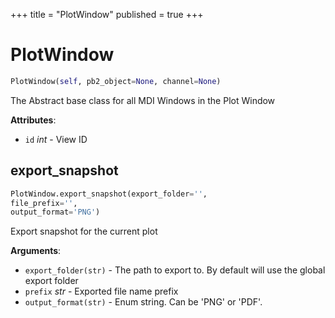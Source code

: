 +++
title = "PlotWindow"
published = true
+++


# PlotWindow
```python
PlotWindow(self, pb2_object=None, channel=None)
```

The Abstract base class for all MDI Windows in the Plot Window

**Attributes**:

- `id` _int_ - View ID
  

## export_snapshot
```python
PlotWindow.export_snapshot(export_folder='',
file_prefix='',
output_format='PNG')
```
Export snapshot for the current plot

**Arguments**:

- `export_folder(str)` - The path to export to. By default will use the global export folder
- `prefix` _str_ - Exported file name prefix
- `output_format(str)` - Enum string. Can be 'PNG' or 'PDF'.
  
  

